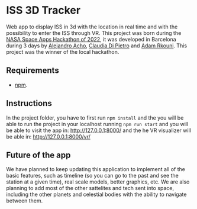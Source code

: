 # ISS 3D Tracker

Web app to display ISS in 3d with the location in real time and with the possibility to enter the ISS through VR. This project was born during the [NASA Space Apps Hackathon of 2022](https://2022.spaceappschallenge.org/challenges/2022-challenges/track-the-iss/details), it was developed in Barcelona during 3 days by [Alejandro Acho](https://github.com/Alejandroacho), [Claudia Di Pietro](https://github.com/claudiadipietro) and [Adam Rkouni](https://github.com/adam-53-r). This project was the winner of the local hackathon.

## Requirements
- [npm](https://nodejs.org/es/).

## Instructions
In the project folder, you have to first run ```npm install``` and the you will be able to run the project in your localhost running ```npm run start``` and you will be able to visit the app in: http://127.0.0.1:8000/ and the he VR visualizer will be able in: http://127.0.0.1:8000/vr/

## Future of the app
We have planned to keep updating this application to implement all of the basic features, such as timeline (so you can go to the past and see the station at a given time), real scale models, better graphics, etc.
We are also planning to add most of the other sattelites and tech sent into space, including the other planets and celestial bodies with the ability to navigate between them.
